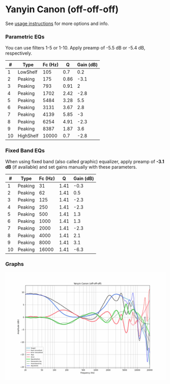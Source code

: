 # Yanyin Canon (off-off-off)
See [usage instructions](https://github.com/jaakkopasanen/AutoEq#usage) for more options and info.

### Parametric EQs
You can use filters 1-5 or 1-10. Apply preamp of -5.5 dB or -5.4 dB, respectively.

|   # | Type      |   Fc (Hz) |    Q |   Gain (dB) |
|-----|-----------|-----------|------|-------------|
|   1 | LowShelf  |       105 | 0.7  |         0.2 |
|   2 | Peaking   |       175 | 0.86 |        -3.1 |
|   3 | Peaking   |       793 | 0.91 |         2   |
|   4 | Peaking   |      1702 | 2.42 |        -2.8 |
|   5 | Peaking   |      5484 | 3.28 |         5.5 |
|   6 | Peaking   |      3131 | 3.67 |         2.8 |
|   7 | Peaking   |      4139 | 5.85 |        -3   |
|   8 | Peaking   |      6254 | 4.91 |        -2.3 |
|   9 | Peaking   |      8387 | 1.87 |         3.6 |
|  10 | HighShelf |     10000 | 0.7  |        -2.8 |

### Fixed Band EQs
When using fixed band (also called graphic) equalizer, apply preamp of **-3.1 dB** (if available) and set gains manually with these parameters.

|   # | Type    |   Fc (Hz) |    Q |   Gain (dB) |
|-----|---------|-----------|------|-------------|
|   1 | Peaking |        31 | 1.41 |        -0.3 |
|   2 | Peaking |        62 | 1.41 |         0.5 |
|   3 | Peaking |       125 | 1.41 |        -2.3 |
|   4 | Peaking |       250 | 1.41 |        -2.3 |
|   5 | Peaking |       500 | 1.41 |         1.3 |
|   6 | Peaking |      1000 | 1.41 |         1.3 |
|   7 | Peaking |      2000 | 1.41 |        -2.3 |
|   8 | Peaking |      4000 | 1.41 |         2.1 |
|   9 | Peaking |      8000 | 1.41 |         3.1 |
|  10 | Peaking |     16000 | 1.41 |        -6.3 |

### Graphs
![](./Yanyin%20Canon%20(off-off-off).png)
